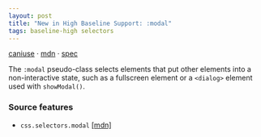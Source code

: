 ```yaml
---
layout: post
title: "New in High Baseline Support: :modal"
tags: baseline-high selectors
---
```


[caniuse](https://caniuse.com/?search=modal) · [mdn](https://developer.mozilla.org/en-US/search?q=:modal) · [spec](https://drafts.csswg.org/selectors-4/#modal-state)

The `:modal` pseudo-class selects elements that put other elements into a non-interactive state, such as a fullscreen element or a `<dialog>` element used with `showModal()`.

### Source features

- ``css.selectors.modal`` [[mdn]](https://developer.mozilla.org/en-US/search?q=css.selectors.modal)

